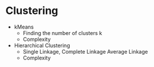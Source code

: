 # Clustering

- kMeans
  - Finding the number of clusters k
  - Complexity
- Hierarchical Clustering
  - Single Linkage, Complete Linkage Average Linkage
  - Complexity
